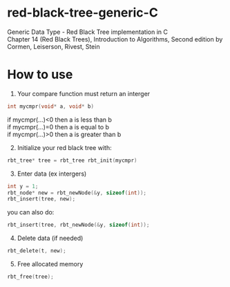 # red-black-tree-generic-C
Generic Data Type - Red Black Tree implementation in C  
Chapter 14 (Red Black Trees), Introduction to Algorithms, Second edition by Cormen, Leiserson, Rivest, Stein

# How to use
1) Your compare function must return an interger
```C
int mycmpr(void* a, void* b)
```
if mycmpr(...)<0 then a is less than b  
if mycmpr(...)=0 then a is equal to b  
if mycmpr(...)>0 then a is greater than b    

2) Initialize your red black tree with:
```C
rbt_tree* tree = rbt_tree rbt_init(mycmpr)
``` 

3) Enter data (ex intergers)
```C
int y = 1;
rbt_node* new = rbt_newNode(&y, sizeof(int));
rbt_insert(tree, new);  
```
you can also do:
```C
rbt_insert(tree, rbt_newNode(&y, sizeof(int));
``` 

4) Delete data (if needed)
```C
rbt_delete(t, new);
``` 

5) Free allocated memory
```C
rbt_free(tree);
```
